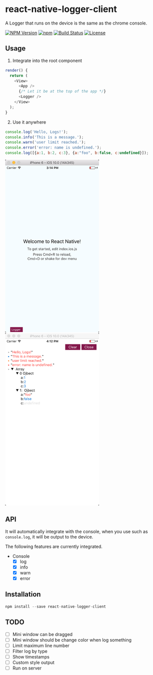 react-native-logger-client
==========

A Logger that runs on the device is the same as the chrome console.

  [![NPM Version](https://img.shields.io/npm/v/react-native-logger-client.svg?style=flat)](https://www.npmjs.org/package/react-native-logger-client)
  [![npm](https://img.shields.io/npm/dm/react-native-logger-client.svg?style=flat)](https://www.npmjs.org/package/react-native-logger-client)
  [![Build Status](https://travis-ci.org/TossShinHwa/react-native-logger-client.svg?branch=master&style=flat)](https://travis-ci.org/TossShinHwa/react-native-logger-client)
  [![License](http://img.shields.io/npm/l/react-native-logger-client.svg?style=flat)](https://raw.githubusercontent.com/TossShinHwa/react-native-logger-client/master/LICENSE)

## Usage

1. Integrate into the root component

```js
render() {
  return (
    <View>
      <App />
      {/* Let it be at the top of the app */}
      <Logger />
    </View>
  );
}
```

2. Use it anywhere

```js
console.log('Hello, Logs!');
console.info('This is a message.');
console.warn('user limit reached.');
console.error('error: name is undefined.');
console.log([{a:1, b:2, c:3}, {a:"foo", b:false, c:undefined}]);
```

<img src="https://github.com/TossShinHwa/react-native-logger-client/blob/master/img/example1.png?raw=true" width="300">
<img src="https://github.com/TossShinHwa/react-native-logger-client/blob/master/img/example2.png?raw=true" width="300">

## API
It will automatically integrate with the console, when you use such as `console.log`, it will be output to the device.

The following features are currently integrated.

* Console
  * [x] log
  * [x] info
  * [x] warn
  * [x] error

## Installation

```js
npm install --save react-native-logger-client
```

## TODO
* [ ] Mini window can be dragged
* [ ] Mini window should be change color when log something
* [ ] Limit maximum line number
* [ ] Filter log by type
* [ ] Show timestamps
* [ ] Custom style output
* [ ] Run on server
